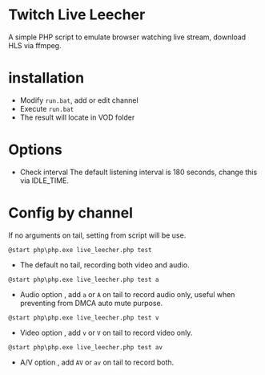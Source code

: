 # Twitch Live Leecher

A simple PHP script to emulate browser watching live stream, download HLS via ffmpeg.

# installation

- Modify `run.bat`, add or edit channel
- Execute `run.bat`
- The result will locate in VOD folder

# Options

- Check interval
The default listening interval is 180 seconds, change this via IDLE_TIME.

# Config by channel 

If no arguments on tail, setting from script will be use.


`@start php\php.exe live_leecher.php test`

- The default no tail, recording both video and audio.



`@start php\php.exe live_leecher.php test a`

- Audio option , add `a` or `A` on tail to record audio only, useful when preventing from DMCA auto mute purpose.



`@start php\php.exe live_leecher.php test v`

- Video option , add `v` or `V` on tail to record video only.



`@start php\php.exe live_leecher.php test av`

- A/V option , add `AV` or `av` on tail to record both.
